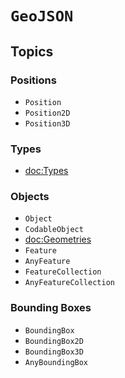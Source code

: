 # ``GeoJSON``

## Topics

### Positions

- ``Position``
- ``Position2D``
- ``Position3D``

### Types

- <doc:Types>

### Objects

- ``Object``
- ``CodableObject``
- <doc:Geometries>
- ``Feature``
- ``AnyFeature``
- ``FeatureCollection``
- ``AnyFeatureCollection``

### Bounding Boxes

- ``BoundingBox``
- ``BoundingBox2D``
- ``BoundingBox3D``
- ``AnyBoundingBox``
